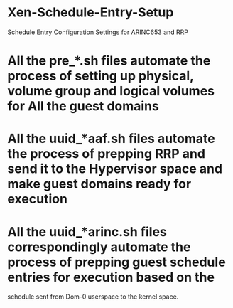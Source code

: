 # Xen-Schedule-Entry-Setup
Schedule Entry Configuration Settings for ARINC653 and RRP

# All the pre_*.sh files automate the process of setting up physical, volume group and logical volumes for All the guest domains
# All the uuid_*aaf.sh files automate the process of prepping RRP and send it to the Hypervisor space and make guest domains ready for execution
# All the uuid_*arinc.sh files correspondingly automate the process of prepping guest schedule entries for execution based on the 
schedule sent from Dom-0 userspace to the kernel space.
